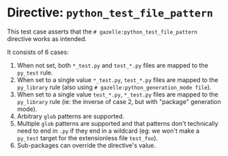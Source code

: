 # Directive: `python_test_file_pattern`

This test case asserts that the `# gazelle:python_test_file_pattern` directive
works as intended.

It consists of 6 cases:

1.  When not set, both `*_test.py` and `test_*.py` files are mapped to the `py_test`
    rule.
2.  When set to a single value `*_test.py`, `test_*.py` files are mapped to the
    `py_library` rule (also using `# gazelle:python_generation_mode file`).
3.  When set to a single value `test_*.py`, `*_test.py` files are mapped to the
    `py_library` rule (ie: the inverse of case 2, but with "package" generation
    mode).
4.  Arbitrary `glob` patterns are supported.
5.  Multiple `glob` patterns are supported and that patterns don't technically
    need to end in `.py` if they end in a wildcard (eg: we won't make a `py_test`
    target for the extensionless file `test_foo`).
6.  Sub-packages can override the directive's value.
